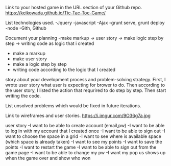 Link to your hosted game in the URL section of your Github repo.
https://keikowada.github.io/Tic-Tac-Toe-Game/

List technologies used.
-Jquery
-javascript
-Ajax
-grunt serve, grunt deploy
-node
-Gith, Github

Document your planning
-make markup -> user story -> make logic step by step -> writing code as logic that i created
- make a markup
- make user story
- make a logic step by step
- writing code according to the logic that I created

 story about your development process and problem-solving strategy.
 First, I wrote user story what user is expecting for brower to do.
 Then according to the user story, I listed the action that requrired to do step by step.
Then start writing the code.

List unsolved problems which would be fixed in future iterations.



Link to wireframes and user stories.
https://i.imgur.com/9O36g7a.jpg

user story
-I want to be able to create account (email,pw)
-I want to be able to log in with my account that I created once
-I want to be able to sign out
-I want to choose the space in a grid
-I want to see where is available space (which space is already taken)
-I want to see my points
-I want to save the points
-I want to restart the game
-I want to be able to sign out from the game page
-I want to be able to change my pw
-I want my pop us shows up when the game over and show who won
